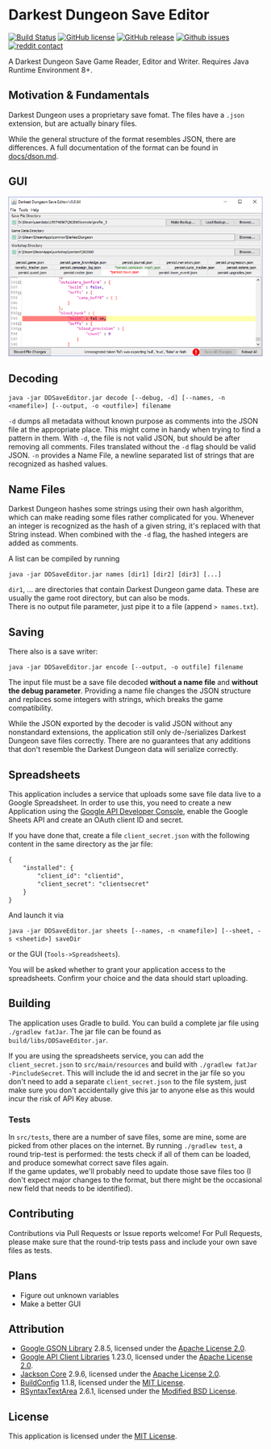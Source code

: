 # Darkest Dungeon Save Editor

[![Build Status](https://travis-ci.org/robojumper/DarkestDungeonSaveEditor.svg?branch=master)](https://travis-ci.org/robojumper/DarkestDungeonSaveEditor)
[![GitHub license](https://img.shields.io/github/license/robojumper/DarkestDungeonSaveEditor.svg)](https://github.com/robojumper/DarkestDungeonSaveEditor/blob/master/LICENSE)
[![GitHub release](https://img.shields.io/github/release/robojumper/DarkestDungeonSaveEditor.svg)](https://github.com/robojumper/DarkestDungeonSaveEditor/releases/latest)
[![Github issues](https://img.shields.io/badge/save%20files-welcome-brightgreen.svg)](https://github.com/robojumper/DarkestDungeonSaveEditor/issues/)
[![reddit contact](https://img.shields.io/badge/contact-reddit-%23FF5700.svg)](https://www.reddit.com/message/compose/?to=robojumper)

A Darkest Dungeon Save Game Reader, Editor and Writer. Requires Java Runtime Environment 8+.

## Motivation & Fundamentals

Darkest Dungeon uses a proprietary save fomat. The files have a `.json` extension, but are actually binary files.

While the general structure of the format resembles JSON, there are differences. A full documentation of the format can be found in [docs/dson.md](docs/dson.md).

## GUI

![screenshot](docs/screenshot.png)

## Decoding

    java -jar DDSaveEditor.jar decode [--debug, -d] [--names, -n <namefile>] [--output, -o <outfile>] filename

`-d` dumps all metadata without known purpose as comments into the JSON file at the appropriate place.
This might come in handy when trying to find a pattern in them. With `-d`, the file is not valid JSON, but should be after removing all comments. Files translated without the `-d` flag should be valid JSON.
`-n` provides a Name File, a newline separated list of strings that are recognized as hashed values.

## Name Files

Darkest Dungeon hashes some strings using their own hash algorithm, which can make reading some files rather complicated for you. Whenever an integer is recognized as the hash of a given string, it's replaced with that String instead.
When combined with the `-d` flag, the hashed integers are added as comments.

A list can be compiled by running

    java -jar DDSaveEditor.jar names [dir1] [dir2] [dir3] [...]

`dir1`, ... are directories that contain Darkest Dungeon game data. These are usually the game root directory, but can also be mods.  
There is no output file parameter, just pipe it to a file (append `> names.txt`).

## Saving

There also is a save writer:

    java -jar DDSaveEditor.jar encode [--output, -o outfile] filename

The input file must be a save file decoded **without a name file** and **without the debug parameter**. Providing a name file changes the JSON structure and replaces some integers with strings, which breaks the game compatibility.

While the JSON exported by the decoder is valid JSON without any nonstandard extensions, the application still only de-/serializes Darkest Dungeon save files correctly. There are no guarantees that any additions that don't resemble the Darkest Dungeon data will serialize correctly.

## Spreadsheets

This application includes a service that uploads some save file data live to a Google Spreadsheet. In order to use this, you need to create a new Application using the [Google API Developer Console](https://console.developers.google.com/), enable the Google Sheets API and create an OAuth client ID and secret.

If you have done that, create a file `client_secret.json` with the following content in the same directory as the jar file:

    {
        "installed": {
            "client_id": "clientid",
            "client_secret": "clientsecret"
        }
    }

And launch it via

    java -jar DDSaveEditor.jar sheets [--names, -n <namefile>] [--sheet, -s <sheetid>] saveDir

or the GUI (`Tools->Spreadsheets`).

You will be asked whether to grant your application access to the spreadsheets. Confirm your choice and the data should start uploading.

## Building

The application uses Gradle to build. You can build a complete jar file using `./gradlew fatJar`. The jar file can be found as `build/libs/DDSaveEditor.jar`.

If you are using the spreadsheets service, you can add the `client_secret.json` to `src/main/resources` and build with `./gradlew fatJar -PincludeSecret`. This will include the id and secret in the jar file so you don't need to add a separate `client_secret.json` to the file system, just make sure you don't accidentally give this jar to anyone else as this would incur the risk of API Key abuse.

### Tests

In `src/tests`, there are a number of save files, some are mine, some are picked from other places on the internet. By running `./gradlew test`, a round trip-test is performed: the tests check if all of them can be loaded, and produce somewhat correct save files again.  
If the game updates, we'll probably need to update those save files too (I don't expect major changes to the format, but there might be the occasional new field that needs to be identified).

## Contributing

Contributions via Pull Requests or Issue reports welcome! For Pull Requests, please make sure that the round-trip tests pass and include your own save files as tests.

## Plans

* Figure out unknown variables
* Make a better GUI

## Attribution

* [Google GSON Library](https://github.com/google/gson) 2.8.5, licensed under the [Apache License 2.0](Licenses/Apachev2.0.txt).
* [Google API Client Libraries](https://github.com/google/google-api-java-client) 1.23.0, licensed under the [Apache License 2.0](Licenses/Apachev2.0.txt).
* [Jackson Core](https://github.com/FasterXML/jackson-core) 2.9.6, licensed under the [Apache License 2.0](Licenses/Apachev2.0.txt).
* [BuildConfig](https://github.com/mfuerstenau/gradle-buildconfig-plugin) 1.1.8, licensed under the [MIT License](Licenses/buildconfig_MIT.txt).
* [RSyntaxTextArea](https://github.com/bobbylight/RSyntaxTextArea) 2.6.1, licensed under the [Modified BSD License](Licenses/RSyntaxTextArea.License.txt).

## License

This application is licensed under the [MIT License](LICENSE).
